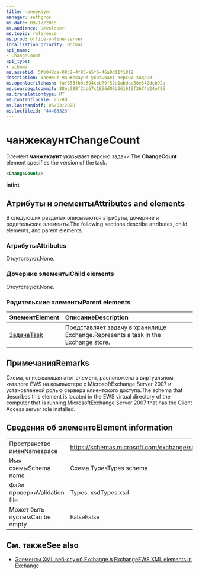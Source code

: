 ```yaml
---
title: чанжекаунт
manager: sethgros
ms.date: 09/17/2015
ms.audience: Developer
ms.topic: reference
ms.prod: office-online-server
localization_priority: Normal
api_name:
- ChangeCount
api_type:
- schema
ms.assetid: 5fb048ca-08c2-4f85-a5f6-46a0d11f1818
description: Элемент Чанжекаунт указывает версию задачи.
ms.openlocfilehash: faf653fb0c594cbb79f52e1abdac50e542dcb92a
ms.sourcegitcommit: 88ec988f2bb67c1866d06b361615f3674a24e795
ms.translationtype: MT
ms.contentlocale: ru-RU
ms.lasthandoff: 06/03/2020
ms.locfileid: "44463323"
---
```

# <a name="changecount"></a><span data-ttu-id="fad33-103">чанжекаунт</span><span class="sxs-lookup"><span data-stu-id="fad33-103">ChangeCount</span></span>

<span data-ttu-id="fad33-104">Элемент **чанжекаунт** указывает версию задачи.</span><span class="sxs-lookup"><span data-stu-id="fad33-104">The **ChangeCount** element specifies the version of the task.</span></span> 
  
```xml
<ChangeCount/>
```

 <span data-ttu-id="fad33-105">**int**</span><span class="sxs-lookup"><span data-stu-id="fad33-105">**int**</span></span>
## <a name="attributes-and-elements"></a><span data-ttu-id="fad33-106">Атрибуты и элементы</span><span class="sxs-lookup"><span data-stu-id="fad33-106">Attributes and elements</span></span>

<span data-ttu-id="fad33-107">В следующих разделах описываются атрибуты, дочерние и родительские элементы.</span><span class="sxs-lookup"><span data-stu-id="fad33-107">The following sections describe attributes, child elements, and parent elements.</span></span>
  
### <a name="attributes"></a><span data-ttu-id="fad33-108">Атрибуты</span><span class="sxs-lookup"><span data-stu-id="fad33-108">Attributes</span></span>

<span data-ttu-id="fad33-109">Отсутствуют.</span><span class="sxs-lookup"><span data-stu-id="fad33-109">None.</span></span>
  
### <a name="child-elements"></a><span data-ttu-id="fad33-110">Дочерние элементы</span><span class="sxs-lookup"><span data-stu-id="fad33-110">Child elements</span></span>

<span data-ttu-id="fad33-111">Отсутствуют.</span><span class="sxs-lookup"><span data-stu-id="fad33-111">None.</span></span>
  
### <a name="parent-elements"></a><span data-ttu-id="fad33-112">Родительские элементы</span><span class="sxs-lookup"><span data-stu-id="fad33-112">Parent elements</span></span>

|<span data-ttu-id="fad33-113">**Элемент**</span><span class="sxs-lookup"><span data-stu-id="fad33-113">**Element**</span></span>|<span data-ttu-id="fad33-114">**Описание**</span><span class="sxs-lookup"><span data-stu-id="fad33-114">**Description**</span></span>|
|:-----|:-----|
|[<span data-ttu-id="fad33-115">Задача</span><span class="sxs-lookup"><span data-stu-id="fad33-115">Task</span></span>](task.md) <br/> |<span data-ttu-id="fad33-116">Представляет задачу в хранилище Exchange.</span><span class="sxs-lookup"><span data-stu-id="fad33-116">Represents a task in the Exchange store.</span></span>  <br/> |
   
## <a name="remarks"></a><span data-ttu-id="fad33-117">Примечания</span><span class="sxs-lookup"><span data-stu-id="fad33-117">Remarks</span></span>

<span data-ttu-id="fad33-118">Схема, описывающая этот элемент, расположена в виртуальном каталоге EWS на компьютере с MicrosoftExchange Server 2007 и установленной ролью сервера клиентского доступа.</span><span class="sxs-lookup"><span data-stu-id="fad33-118">The schema that describes this element is located in the EWS virtual directory of the computer that is running MicrosoftExchange Server 2007 that has the Client Access server role installed.</span></span>
  
## <a name="element-information"></a><span data-ttu-id="fad33-119">Сведения об элементе</span><span class="sxs-lookup"><span data-stu-id="fad33-119">Element information</span></span>

|||
|:-----|:-----|
|<span data-ttu-id="fad33-120">Пространство имен</span><span class="sxs-lookup"><span data-stu-id="fad33-120">Namespace</span></span>  <br/> |https://schemas.microsoft.com/exchange/services/2006/types  <br/> |
|<span data-ttu-id="fad33-121">Имя схемы</span><span class="sxs-lookup"><span data-stu-id="fad33-121">Schema name</span></span>  <br/> |<span data-ttu-id="fad33-122">Схема Types</span><span class="sxs-lookup"><span data-stu-id="fad33-122">Types schema</span></span>  <br/> |
|<span data-ttu-id="fad33-123">Файл проверки</span><span class="sxs-lookup"><span data-stu-id="fad33-123">Validation file</span></span>  <br/> |<span data-ttu-id="fad33-124">Types. xsd</span><span class="sxs-lookup"><span data-stu-id="fad33-124">Types.xsd</span></span>  <br/> |
|<span data-ttu-id="fad33-125">Может быть пустым</span><span class="sxs-lookup"><span data-stu-id="fad33-125">Can be empty</span></span>  <br/> |<span data-ttu-id="fad33-126">False</span><span class="sxs-lookup"><span data-stu-id="fad33-126">False</span></span>  <br/> |
   
## <a name="see-also"></a><span data-ttu-id="fad33-127">См. также</span><span class="sxs-lookup"><span data-stu-id="fad33-127">See also</span></span>



- [<span data-ttu-id="fad33-128">Элементы XML веб-служб Exchange в Exchange</span><span class="sxs-lookup"><span data-stu-id="fad33-128">EWS XML elements in Exchange</span></span>](ews-xml-elements-in-exchange.md)

